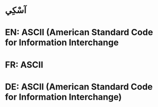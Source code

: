 # آسْكِي

# EN: ASCII (American Standard Code for Information Interchange

# FR: ASCII

# DE: ASCII (American Standard Code for Information Interchange)
